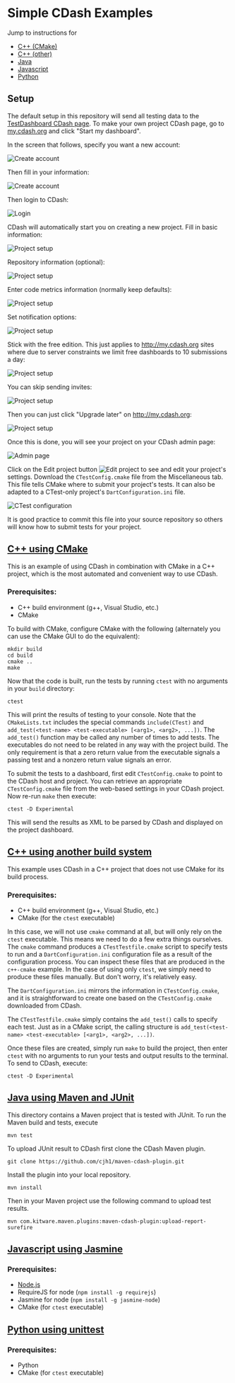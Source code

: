 # Simple CDash Examples

Jump to instructions for
* [C++ (CMake)](#c-using-cmake)
* [C++ (other)](#c-using-another-build-system)
* [Java](#java-using-maven-and-junit)
* [Javascript](#javascript-using-jasmine)
* [Python](#python-using-unittest)

## Setup

The default setup in this repository will send all testing data to the [TestDashboard CDash page](http://trunk.cdash.org/index.php?project=TestDashboard). To make your own project CDash page, go to [my.cdash.org](http://my.cdash.org/) and click "Start my dashboard".

In the screen that follows, specify you want a new account:

![Create account](images/create-account-1.png)

Then fill in your information:

![Create account](images/create-account-2.png)

Then login to CDash:

![Login](images/login.png)

CDash will automatically start you on creating a new project. Fill in basic information:

![Project setup](images/project-setup-1.png)

Repository information (optional):

![Project setup](images/project-setup-2.png)

Enter code metrics information (normally keep defaults):

![Project setup](images/project-setup-3.png)

Set notification options:

![Project setup](images/project-setup-4.png)

Stick with the free edition. This just applies to http://my.cdash.org sites where due to server constraints we limit free dashboards to 10 submissions a day:

![Project setup](images/project-setup-5.png)

You can skip sending invites:

![Project setup](images/project-setup-6.png)

Then you can just click "Upgrade later" on http://my.cdash.org:

![Project setup](images/project-setup-7.png)

Once this is done, you will see your project on your CDash admin page:

![Admin page](images/main-screen.png)

Click on the Edit project button ![Edit project](images/edit-project-button.png) to see and edit your project's settings. Download the `CTestConfig.cmake` file from the Miscellaneous tab. This file tells CMake where to submit your project's tests. It can also be adapted to a CTest-only project's `DartConfiguration.ini` file.

![CTest configuration](images/ctest-config.png)

It is good practice to commit this file into your source repository so others will know how to submit tests for your project.

## [C++ using CMake](c++-cmake)

This is an example of using CDash in combination with CMake in a C++ project, which is the most automated and convenient way to use CDash.

### Prerequisites:
* C++ build environment (g++, Visual Studio, etc.)
* CMake

To build with CMake, configure CMake with the following (alternately you can use the CMake GUI to do the equivalent):

```
mkdir build
cd build
cmake ..
make
```

Now that the code is built, run the tests by running `ctest` with no arguments in your `build` directory:

```
ctest
```

This will print the results of testing to your console. Note that the `CMakeLists.txt` includes the special commands `include(CTest)` and `add_test(<test-name> <test-executable> [<arg1>, <arg2>, ...])`. The `add_test()` function may be called any number of times to add tests. The executables do not need to be related in any way with the project build. The only requirement is that a zero return value from the executable signals a passing test and a nonzero return value signals an error.

To submit the tests to a dashboard, first edit `CTestConfig.cmake` to point to the CDash host and project. You can retrieve an appropriate `CTestConfig.cmake` file from the web-based settings in your CDash project. Now re-run `make` then execute:

```
ctest -D Experimental
```

This will send the results as XML to be parsed by CDash and displayed on the project dashboard.

## [C++ using another build system](c++-other)

This example uses CDash in a C++ project that does not use CMake for its build process.

### Prerequisites:
* C++ build environment (g++, Visual Studio, etc.)
* CMake (for the `ctest` executable)

In this case, we will not use `cmake` command at all, but will only rely on the `ctest` executable. This means we need to do a few extra things ourselves. The `cmake` command produces a `CTestTestfile.cmake` script to specify tests to run and a `DartConfiguration.ini` configuration file as a result of the configuration process. You can inspect these files that are produced in the `c++-cmake` example. In the case of using only `ctest`, we simply need to produce these files manually. But don't worry, it's relatively easy.

The `DartConfiguration.ini` mirrors the information in `CTestConfig.cmake`, and it is straightforward to create one based on the `CTestConfig.cmake` downloaded from CDash.

The `CTestTestfile.cmake` simply contains the `add_test()` calls to specify each test. Just as in a CMake script, the calling structure is `add_test(<test-name> <test-executable> [<arg1>, <arg2>, ...])`.

Once these files are created, simply run `make` to build the project, then enter `ctest` with no arguments to run your tests and output results to the terminal. To send to CDash, execute:

```
ctest -D Experimental
```

## [Java using Maven and JUnit](java)

This directory contains a Maven project that is tested with JUnit. To run the Maven build and tests, execute

    mvn test

To upload JUnit result to CDash first clone the CDash Maven plugin.
    
    git clone https://github.com/cjh1/maven-cdash-plugin.git

Install the plugin into your local repository.

    mvn install

Then in your Maven project use the following command to upload test results.

    mvn com.kitware.maven.plugins:maven-cdash-plugin:upload-report-surefire

## [Javascript using Jasmine](javascript)

### Prerequisites:
* [Node.js](http://nodejs.org/)
* RequireJS for node (`npm install -g requirejs`)
* Jasmine for node (`npm install -g jasmine-node`)
* CMake (for `ctest` executable)

## [Python using unittest](python)

### Prerequisites:
* Python
* CMake (for `ctest` executable)
